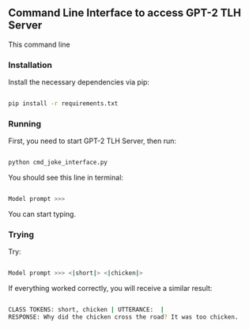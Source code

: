 ## Command Line Interface to access GPT-2 TLH Server

This command line 

### Installation
Install the necessary dependencies via pip:
 
```bash

pip install -r requirements.txt

```

### Running
First, you need to start GPT-2 TLH Server, then run:

```bash

python cmd_joke_interface.py

```

You should see this line in terminal:
```bash

Model prompt >>>

```
You can start typing.

### Trying
Try:

```bash

Model prompt >>> <|short|> <|chicken|>

```
If everything worked correctly, you will receive a similar result:
```bash

CLASS TOKENS: short, chicken | UTTERANCE:  |
RESPONSE: Why did the chicken cross the road? It was too chicken.

```